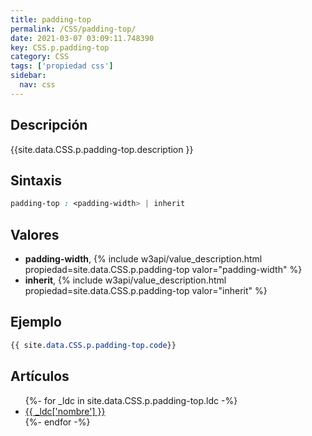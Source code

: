 ```yaml
---
title: padding-top
permalink: /CSS/padding-top/
date: 2021-03-07 03:09:11.748390
key: CSS.p.padding-top
category: CSS
tags: ['propiedad css']
sidebar: 
  nav: css
---
```


## Descripción
{{site.data.CSS.p.padding-top.description }}

## Sintaxis
~~~css
padding-top : <padding-width> | inherit
~~~

## Valores
* **padding-width**,  {% include w3api/value_description.html propiedad=site.data.CSS.p.padding-top valor="padding-width" %}
* **inherit**,  {% include w3api/value_description.html propiedad=site.data.CSS.p.padding-top valor="inherit" %}

## Ejemplo
~~~css
{{ site.data.CSS.p.padding-top.code}}
~~~

## Artículos
<ul>
{%- for _ldc in site.data.CSS.p.padding-top.ldc -%}
   <li>
       <a href="{{_ldc['url'] }}">{{ _ldc['nombre'] }}</a>
   </li>
{%- endfor -%}
</ul>
